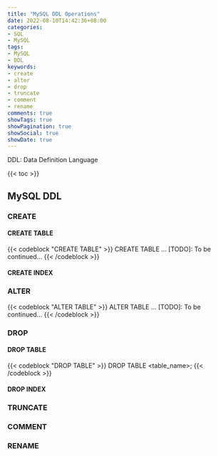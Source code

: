 ```yaml
---
title: "MySQL DDL Operations"
date: 2022-08-10T14:42:36+08:00
categories:
- SQL
- MySQL
tags:
- MySQL
- DDL
keywords:
- create
- alter
- drop
- truncate
- comment
- rename
comments: true
showTags: true
showPagination: true
showSocial: true
showDate: true
---
```



DDL: Data Definition Language
<!--more-->

{{< toc >}}

## MySQL DDL




### CREATE
#### CREATE TABLE
{{< codeblock "CREATE TABLE" >}}
CREATE TABLE ...
[TODO]: To be continued...
{{< /codeblock >}}


#### CREATE INDEX



### ALTER

{{< codeblock "ALTER TABLE" >}}
ALTER TABLE ...
[TODO]: To be continued...
{{< /codeblock >}}



### DROP

#### DROP TABLE

{{< codeblock "DROP TABLE" >}}
DROP TABLE <table_name>;
{{< /codeblock >}}




#### DROP INDEX

### TRUNCATE

### COMMENT

### RENAME


